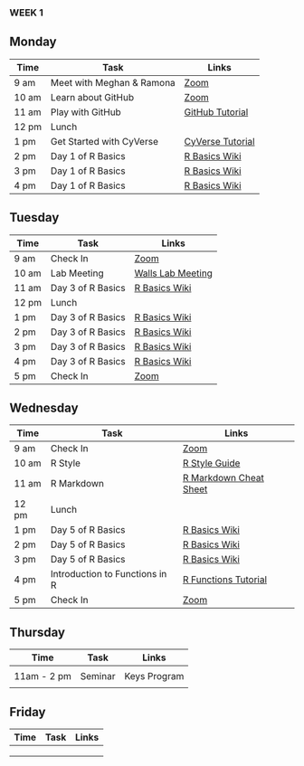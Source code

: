 ### WEEK 1

## Monday
| Time | Task | Links |
|--|--|--|
| 9 am | Meet with Meghan & Ramona | <a href="https://arizona.zoom.us/j/97026119349">Zoom</a> |
| 10 am | Learn about GitHub | <a href="https://arizona.zoom.us/j/868148380">Zoom</a> |
| 11 am | Play with GitHub | <a href="https://www.youtube.com/watch?v=un0KpSDHvp0">GitHub Tutorial</a> |
| 12 pm | Lunch |  |
| 1 pm | Get Started with CyVerse | <a href="https://www.youtube.com/watch?v=-1lQuIMLXvs">CyVerse Tutorial</a> |
| 2 pm | Day 1 of R Basics | <a href="https://github.com/nmnh-r-users/R-Basics">R Basics Wiki</a> |
| 3 pm | Day 1 of R Basics | <a href="https://github.com/nmnh-r-users/R-Basics">R Basics Wiki</a> |
| 4 pm | Day 1 of R Basics | <a href="https://github.com/nmnh-r-users/R-Basics">R Basics Wiki</a> |

## Tuesday
| Time | Task | Links |
|--|--|--|
| 9 am | Check In | <a href="https://arizona.zoom.us/j/97026119349">Zoom</a> |
| 10 am | Lab Meeting | <a href="https://arizona.zoom.us/j/92506497983">Walls Lab Meeting</a> |
| 11 am | Day 3 of R Basics | <a href="https://github.com/nmnh-r-users/R-Basics">R Basics Wiki</a> |
| 12 pm | Lunch |  |
| 1 pm | Day 3 of R Basics | <a href="https://github.com/nmnh-r-users/R-Basics">R Basics Wiki</a> |
| 2 pm | Day 3 of R Basics | <a href="https://github.com/nmnh-r-users/R-Basics">R Basics Wiki</a> |
| 3 pm | Day 3 of R Basics | <a href="https://github.com/nmnh-r-users/R-Basics">R Basics Wiki</a> |
| 4 pm | Day 3 of R Basics | <a href="https://github.com/nmnh-r-users/R-Basics">R Basics Wiki</a> |
| 5 pm | Check In |  <a href="https://arizona.zoom.us/j/97026119349">Zoom</a> |

## Wednesday
| Time | Task | Links |
|--|--|--|
| 9 am | Check In | <a href="https://arizona.zoom.us/j/97026119349">Zoom</a> |
| 10 am | R Style | <a href="https://style.tidyverse.org/index.html">R Style Guide</a> |
| 11 am | R Markdown | <a href="https://rstudio.com/wp-content/uploads/2016/03/rmarkdown-cheatsheet-2.0.pdf">R Markdown Cheat Sheet</a> |
| 12 pm | Lunch |  |
| 1 pm | Day 5 of R Basics | <a href="https://github.com/nmnh-r-users/R-Basics">R Basics Wiki</a> |
| 2 pm | Day 5 of R Basics | <a href="https://github.com/nmnh-r-users/R-Basics">R Basics Wiki</a> |
| 3 pm | Day 5 of R Basics | <a href="https://github.com/nmnh-r-users/R-Basics">R Basics Wiki</a> |
| 4 pm | Introduction to Functions in R | <a href="https://jcoliver.github.io/learn-r/007-intro-functional-programming.html">R Functions Tutorial</a> |
| 5 pm | Check In |  <a href="https://arizona.zoom.us/j/97026119349">Zoom</a> |

## Thursday
| Time | Task | Links |
|--|--|--|
|   |   |   |
| 11am - 2 pm | Seminar | Keys Program |
|   |   |   |

## Friday
| Time | Task | Links |
|--|--|--|
|   |   |   |
|   |   |   |
|   |   |   |

